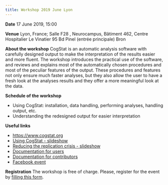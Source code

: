```yaml
---
title: Workshop 2019 June Lyon
---
```

**Date** 17 June 2019, 15:00

**Venue** Lyon, France; Salle F28 , Neurocampus, Bâtiment 462, Centre Hospitalier Le Vinatier 95 Bd Pinel (entrée principale) Bron

**About the workshop** CogStat is an automatic analysis software with carefully designed output to make the interpretation of the results easier and more fluent. The workshop introduces the practical use of the software, and reviews and explains most of the automatically chosen procedures and most of the peculiar features of the output. These procedures and features not only ensure much faster analyses, but they also allow the user to have a fresh look at the analyses results and they offer a more meaningful look at the data.

**Schedule of the workshop**
* Using CogStat: installation, data handling, performing analyses, handling output, etc.
* Understanding the redesigned output for easier interpretation

**Useful links**
* <https://www.cogstat.org>
* [Using CogStat - slideshow](https://docs.google.com/presentation/d/1_rnHhyD3pF9BZuqCkcFLWKhAbX1DfS8T5q-TxogqpZA/edit?usp=sharing)
* [Reducing the replication crisis - slideshow](https://docs.google.com/presentation/d/1HmSTPnTxDzW8hYZG7ujHaeHc0mRqqYeY95yKh56z61c/edit?usp=sharing)
* [Documentation for users](https://github.com/cogstat/cogstat/wiki/Documentation-for-users)
* [Documentation for contributors](https://github.com/cogstat/cogstat/wiki/Documentation-for-contributors)
* [Facebook event](https://www.facebook.com/events/382553675704402/)

**Registration** The workshop is free of charge. Please, register for the event by [filling this form](https://forms.gle/c3CWmqG1atp3xf8U7).
